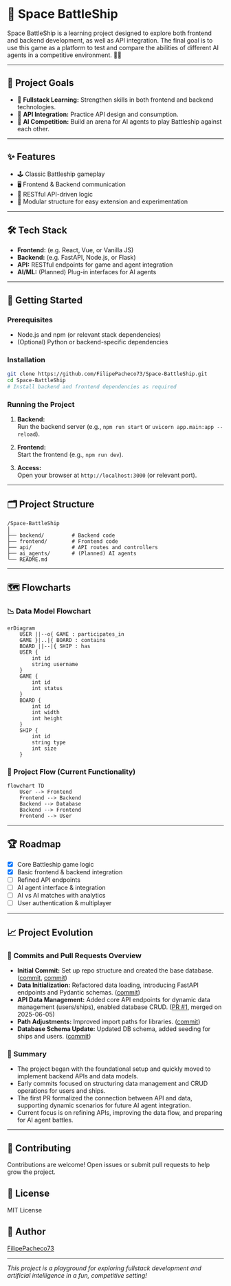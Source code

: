 # 🚀 Space BattleShip

Space BattleShip is a learning project designed to explore both frontend and backend development, as well as API integration. The final goal is to use this game as a platform to test and compare the abilities of different AI agents in a competitive environment. 🧠🤖

---

## 🎯 Project Goals

- 🧩 **Fullstack Learning:** Strengthen skills in both frontend and backend technologies.
- 🔗 **API Integration:** Practice API design and consumption.
- 🤖 **AI Competition:** Build an arena for AI agents to play Battleship against each other.

---

## ✨ Features

- 🕹️ Classic Battleship gameplay
- 🖥️ Frontend & Backend communication
- 📡 RESTful API-driven logic
- 🧱 Modular structure for easy extension and experimentation

---

## 🛠️ Tech Stack

- **Frontend:** (e.g. React, Vue, or Vanilla JS)
- **Backend:** (e.g. FastAPI, Node.js, or Flask)
- **API:** RESTful endpoints for game and agent integration
- **AI/ML:** (Planned) Plug-in interfaces for AI agents

---

## 🏁 Getting Started

### Prerequisites

- Node.js and npm (or relevant stack dependencies)
- (Optional) Python or backend-specific dependencies

### Installation

```bash
git clone https://github.com/FilipePacheco73/Space-BattleShip.git
cd Space-BattleShip
# Install backend and frontend dependencies as required
```

### Running the Project

1. **Backend:**  
   Run the backend server (e.g., `npm run start` or `uvicorn app.main:app --reload`).

2. **Frontend:**  
   Start the frontend (e.g., `npm run dev`).

3. **Access:**  
   Open your browser at `http://localhost:3000` (or relevant port).

---

## 🗂️ Project Structure

```
/Space-BattleShip
│
├── backend/         # Backend code
├── frontend/        # Frontend code
├── api/             # API routes and controllers
├── ai_agents/       # (Planned) AI agents
└── README.md
```

---

## 🗺️ Flowcharts

### 📉 Data Model Flowchart

```mermaid
erDiagram
    USER ||--o{ GAME : participates_in
    GAME }|..|{ BOARD : contains
    BOARD ||--|{ SHIP : has
    USER {
        int id
        string username
    }
    GAME {
        int id
        int status
    }
    BOARD {
        int id
        int width
        int height
    }
    SHIP {
        int id
        string type
        int size
    }
```

### 🔄 Project Flow (Current Functionality)

```mermaid
flowchart TD
    User --> Frontend
    Frontend --> Backend
    Backend --> Database
    Backend --> Frontend
    Frontend --> User
```

---

## 🏆 Roadmap

- [x] Core Battleship game logic
- [x] Basic frontend & backend integration
- [ ] Refined API endpoints
- [ ] AI agent interface & integration
- [ ] AI vs AI matches with analytics
- [ ] User authentication & multiplayer

---

## 📈 Project Evolution

### 🚩 Commits and Pull Requests Overview

- **Initial Commit:** Set up repo structure and created the base database. ([commit](https://github.com/FilipePacheco73/Space-BattleShip/commit/55086e328bb17ac6666355630cf48999b285560a), [commit](https://github.com/FilipePacheco73/Space-BattleShip/commit/046b85bd0c4a09abf6a9559da87670acd911d5cc))
- **Data Initialization:** Refactored data loading, introducing FastAPI endpoints and Pydantic schemas. ([commit](https://github.com/FilipePacheco73/Space-BattleShip/commit/ef72eb7f17255a4d7c11dcf049aa7d58c5915cd6))
- **API Data Management:** Added core API endpoints for dynamic data management (users/ships), enabled database CRUD. ([PR #1](https://github.com/FilipePacheco73/Space-BattleShip/pull/1), merged on 2025-06-05)
- **Path Adjustments:** Improved import paths for libraries. ([commit](https://github.com/FilipePacheco73/Space-BattleShip/commit/56163deaaa30cda56801a7492ec4d2f5f41b6987))
- **Database Schema Update:** Updated DB schema, added seeding for ships and users. ([commit](https://github.com/FilipePacheco73/Space-BattleShip/commit/bd1f7d068356c0f7e93e6c99931a570cb195dff7))

### 📝 Summary

- The project began with the foundational setup and quickly moved to implement backend APIs and data models.
- Early commits focused on structuring data management and CRUD operations for users and ships.
- The first PR formalized the connection between API and data, supporting dynamic scenarios for future AI agent integration.
- Current focus is on refining APIs, improving the data flow, and preparing for AI agent battles.

---

## 🤝 Contributing

Contributions are welcome! Open issues or submit pull requests to help grow the project.

## 📜 License

MIT License

## 👤 Author

[FilipePacheco73](https://github.com/FilipePacheco73)

---

*This project is a playground for exploring fullstack development and artificial intelligence in a fun, competitive setting!*
